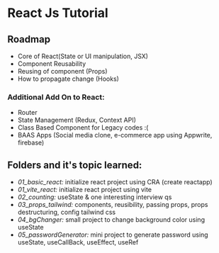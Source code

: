 # React Js Tutorial
## Roadmap
* Core of React(State or UI manipulation, JSX)
* Component Reusability
* Reusing of component (Props)
* How to propagate change (Hooks)

### Additional Add On to React:
* Router
* State Management (Redux, Context API)
* Class Based Component for Legacy codes :(
* BAAS Apps (Social media clone, e-commerce app using Appwrite, firebase)


## Folders and it's topic learned:
* _01_basic_react:_ initialize react project using CRA (create reactapp)
* _01_vite_react:_ initialize react project using vite
* _02_counting:_ useState & one interesting interview qs
* _03_props_tailwind:_ components, reusibility, passing props, props destructuring, config tailwind css
* _04_bgChanger:_ small project to change background color using useState
* _05_passwordGenerator:_ mini project to generate password using useState, useCallBack, useEffect, useRef